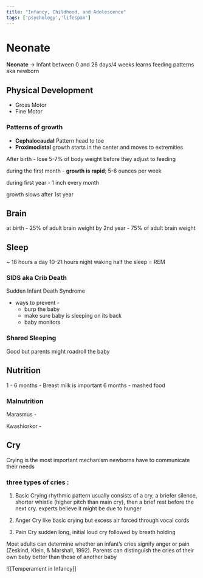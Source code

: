 ```yaml
---
title: "Infancy, Childhood, and Adolescence"
tags: ['psychology','lifespan']
---
```


# Neonate 

**Neonate** -> Infant between 0 and 28 days/4 weeks
learns feeding patterns
aka newborn

## Physical Development
- Gross Motor
- Fine Motor
### Patterns of growth
- **Cephalocaudal** Pattern
  head to toe
- **Proximodistal**
  growth starts in the center and moves to extremities

After birth - 
lose 5-7% of body weight before they adjust to feeding

during the first month - 
**growth is rapid**; 5-6 ounces per week

during first year -
1 inch every month

growth slows after 1st year

## Brain
at birth - 25% of adult brain weight
by 2nd year - 75% of adult brain weight

## Sleep
~ 18 hours a day
10-21 hours
night waking
half the sleep = REM

### SIDS aka Crib Death
Sudden Infant Death Syndrome
- ways to prevent - 
	- burp the baby
	- make sure baby is sleeping on its back
	- baby monitors

### Shared Sleeping
Good
but parents might roadroll the baby

## Nutrition
1 - 6 months - Breast milk is important
6 months - mashed food 

### Malnutrition 
Marasmus - 

Kwashiorkor - 

## Cry
Crying is the most important mechanism newborns have to communicate their needs
### three types of cries :
1. Basic Crying 
rhythmic pattern
usually consists of a cry, a briefer silence, shorter whistle (higher pitch than main cry), then a brief rest before the next cry. 
experts believe it might be due to hunger

2. Anger Cry 
like basic crying but excess air forced through vocal cords 

3. Pain Cry 
sudden long, initial loud cry followed by breath holding

Most adults can determine whether an infant’s cries signify anger or pain (Zeskind, Klein, & Marshall, 1992). Parents can distinguish the cries of their own baby better than those of another baby


![[Temperament in Infancy]]
